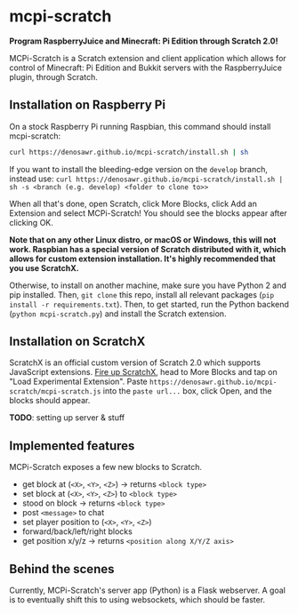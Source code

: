 # mcpi-scratch
**Program RaspberryJuice and Minecraft: Pi Edition through Scratch 2.0!**

MCPi-Scratch is a Scratch extension and client application which allows for control of Minecraft: Pi Edition and Bukkit servers with the RaspberryJuice plugin, through Scratch.

## Installation on Raspberry Pi
On a stock Raspberry Pi running Raspbian, this command should install mcpi-scratch:
```sh
curl https://denosawr.github.io/mcpi-scratch/install.sh | sh
```

If you want to install the bleeding-edge version on the `develop` branch, instead use: `curl https://denosawr.github.io/mcpi-scratch/install.sh | sh -s <branch (e.g. develop) <folder to clone to>>`

When all that's done, open Scratch, click More Blocks, click Add an Extension and select MCPi-Scratch! You should see the blocks appear after clicking OK.

**Note that on any other Linux distro, or macOS or Windows, this will not work. Raspbian has a special version of Scratch distributed with it, which allows for custom extension installation. It's highly recommended that you use ScratchX.**

Otherwise, to install on another machine, make sure you have Python 2 and pip installed. Then, `git clone` this repo, install all relevant packages (`pip install -r requirements.txt`). Then, to get started, run the Python backend (`python mcpi-scratch.py`) and install the Scratch extension.

## Installation on ScratchX
ScratchX is an official custom version of Scratch 2.0 which supports JavaScript extensions. [Fire up ScratchX](https://scratchx.org/#scratch), head to More Blocks and tap on "Load Experimental Extension". Paste `https://denosawr.github.io/mcpi-scratch/mcpi-scratch.js` into the `paste url...` box, click Open, and the blocks should appear.

**TODO**: setting up server & stuff

## Implemented features

MCPi-Scratch exposes a few new blocks to Scratch.
* get block at (`<X>`, `<Y>`, `<Z>`) -> returns `<block type>`
* set block at (`<X>`, `<Y>`, `<Z>`) to `<block type>`
* stood on block -> returns `<block type>`
* post `<message>` to chat
* set player position to (`<X>`, `<Y>`, `<Z>`)
* forward/back/left/right <n> blocks
* get position x/y/z -> returns `<position along X/Y/Z axis>`


## Behind the scenes

Currently, MCPi-Scratch's server app (Python) is a Flask webserver. A goal is to eventually shift this to using websockets, which should be faster.

